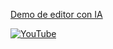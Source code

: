 [Demo de editor con IA](https://www.juanjonavarro.com/2025/03/03/demo-de-editor-con-ia)

[![YouTube](http://i.ytimg.com/vi/j2usSozl8ao/hqdefault.jpg)](https://www.youtube.com/watch?v=j2usSozl8ao)
